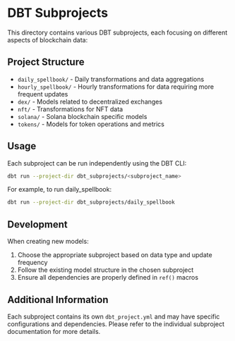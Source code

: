 # DBT Subprojects

This directory contains various DBT subprojects, each focusing on different aspects of blockchain data:

## Project Structure

- `daily_spellbook/` - Daily transformations and data aggregations
- `hourly_spellbook/` - Hourly transformations for data requiring more frequent updates
- `dex/` - Models related to decentralized exchanges
- `nft/` - Transformations for NFT data
- `solana/` - Solana blockchain specific models
- `tokens/` - Models for token operations and metrics

## Usage

Each subproject can be run independently using the DBT CLI:

```bash
dbt run --project-dir dbt_subprojects/<subproject_name>
```

For example, to run daily_spellbook:
```bash
dbt run --project-dir dbt_subprojects/daily_spellbook
```

## Development

When creating new models:
1. Choose the appropriate subproject based on data type and update frequency
2. Follow the existing model structure in the chosen subproject
3. Ensure all dependencies are properly defined in `ref()` macros

## Additional Information

Each subproject contains its own `dbt_project.yml` and may have specific configurations and dependencies. Please refer to the individual subproject documentation for more details.
